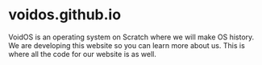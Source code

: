 # voidos.github.io
VoidOS is an operating system on Scratch where we will make OS history. We are developing this website so you can learn more about us. This is where all the code for our website is as well.
